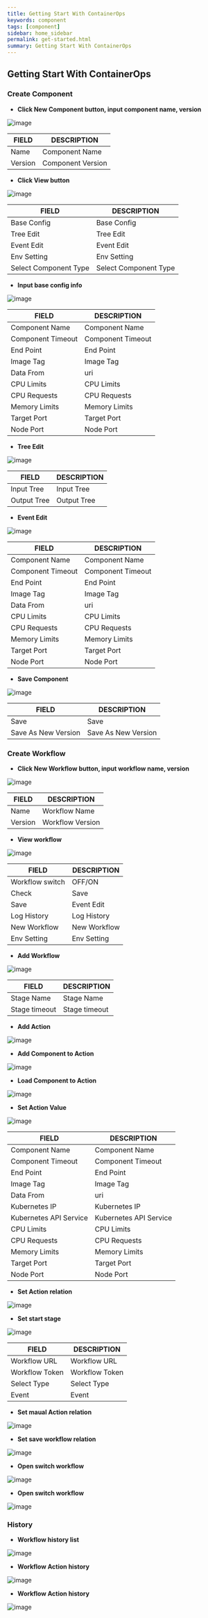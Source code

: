 ```yaml
---
title: Getting Start With ContainerOps
keywords: component
tags: [component]
sidebar: home_sidebar
permalink: get-started.html
summary: Getting Start With ContainerOps
---
```


## Getting Start With ContainerOps

### Create Component
- __Click New Component button, input component name, version__

![image](../../images/createcomponent.png)

| FIELD |  DESCRIPTION |
| -------- | -------- |
| Name  | Component Name |
| Version  | Component Version |

- __Click View button__

![image](../../images/componentlist.png)

| FIELD |  DESCRIPTION |
| -------- | -------- |
| Base Config  | Base Config |
| Tree Edit  | Tree Edit |
| Event Edit  | Event Edit|
| Env Setting  | Env Setting |
| Select Component Type  | Select Component Type |


- __Input base config info__

![image](../../images/componentbaseconfig.png)

| FIELD |  DESCRIPTION |
| -------- | -------- |
| Component Name  | Component Name |
| Component Timeout  | Component Timeout |
| End Point  | End Point|
| Image Tag  | Image Tag |
| Data From  | uri |
| CPU Limits  | CPU Limits  |
| CPU Requests  | CPU Requests|
| Memory Limits  | Memory Limits |
| Target Port  | Target Port|
| Node Port  | Node Port |

- __Tree Edit__

![image](../../images/componenttreeedit.png)

| FIELD |  DESCRIPTION |
| -------- | -------- |
| Input Tree  | Input Tree  |
| Output Tree  | Output Tree |



- __Event Edit__

![image](../../images/componenteventedit.png)

| FIELD |  DESCRIPTION |
| -------- | -------- |
| Component Name  | Component Name |
| Component Timeout  | Component Timeout |
| End Point  | End Point|
| Image Tag  | Image Tag |
| Data From  | uri |
| CPU Limits  | CPU Limits  |
| CPU Requests  | CPU Requests|
| Memory Limits  | Memory Limits |
| Target Port  | Target Port|
| Node Port  | Node Port |

- __Save Component__

![image](../../images/componentsave.png)

| FIELD |  DESCRIPTION |
| -------- | -------- |
| Save  | Save |
| Save As New Version  | Save As New Version |


### Create Workflow
- __Click New Workflow button, input workflow name, version__

![image](../../images/workflowcreate.png)

| FIELD |  DESCRIPTION |
| -------- | -------- |
| Name  | Workflow Name |
| Version  | Workflow Version |

- __View workflow__

![image](../../images/workflowlist.png)

| FIELD |  DESCRIPTION |
| -------- | -------- |
| Workflow switch | OFF/ON |
| Check  | Save |
| Save  | Event Edit|
| Log History  | Log History |
| New Workflow  | New Workflow |
| Env Setting  | Env Setting |

- __Add  Workflow__

![image](../../images/workflowaddstage.png)

| FIELD |  DESCRIPTION |
| -------- | -------- |
| Stage Name | Stage Name |
| Stage timeout  | Stage timeout |

- __Add  Action__

![image](../../images/workflowaddaction.PNG)


- __Add Component to Action__

![image](../../images/workflowactionaddcomponent.png)

- __Load Component to Action__

![image](../../images/workflowloadcomponent.png)

- __Set Action Value__

![image](../../images/workflowactionset.png)

| FIELD |  DESCRIPTION |
| -------- | -------- |
| Component Name  | Component Name |
| Component Timeout  | Component Timeout |
| End Point  | End Point|
| Image Tag  | Image Tag |
| Data From  | uri |
| Kubernetes IP  | Kubernetes IP |
| Kubernetes API Service  | Kubernetes API Service |
| CPU Limits  | CPU Limits  |
| CPU Requests  | CPU Requests|
| Memory Limits  | Memory Limits |
| Target Port  | Target Port|
| Node Port  | Node Port |

- __Set Action relation__

![image](../../images/workflowaddrelation.PNG)

- __Set start stage__

![image](../../images/workflowsetstartstage.png)

| FIELD |  DESCRIPTION |
| -------- | -------- |
| Workflow URL  | Workflow URL  |
| Workflow Token  | Workflow Token |
| Select Type  | Select Type|
| Event  | Event |

- __Set maual Action relation__

![image](../../images/workflowmaualrelation.png)

- __Set save workflow relation__

![image](../../images/workflowsave.PNG)

- __Open switch workflow__

![image](../../images/workflowswitch.png)

- __Open switch workflow__

![image](../../images/workflowswitch.png)


### History

- __Workflow history list__

![image](../../images/historylist.png)

- __Workflow Action history__

![image](../../images/HistoryAction.PNG)


- __Workflow Action history__

![image](../../images/HistoryAction.PNG)
